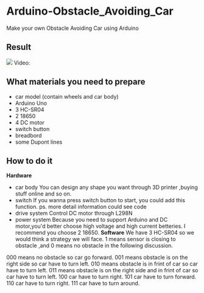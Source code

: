 # Arduino-Obstacle_Avoiding_Car
Make your own Obstacle Avoiding Car using Arduino

## Result
![](https://i.imgur.com/YAkwJ2G.jpg)
Video:

## What materials you need to prepare
* car model (contain wheels and car body)
* Arduino Uno
* 3 HC-SR04
* 2 18650
* 4 DC motor
* switch button
* breadbord
* some Dupont lines

## How to do it
**Hardware**
* car body
You can design any shape you want through 3D printer ,buying stuff online and so on.
* switch
If you wanna press switch button to start, you could add this function.
ps. more detail information could see code
* drive system
Control DC motor through L298N
* power system
Because you need to support Arduino and DC motor,you'd better choose high voltage and high current betteries.
I recommend you choose 2 18650.
**Software**
We have 3 HC-SR04 so we would think a strategy we will face.
1 means sensor is closing to obstacle ,and 0 means no obstacle in the following discussion.

000 means no obstacle so car go forward.
001 means obstacle is on the right side so car have to turn left.
010 means obstacle is in frint of car so car have to turn left.
011 means obstacle is on the right side and in frint of car so car have to turn left.
100 car have to turn right.
101 car have to turn forward.
110 car have to turn right.
111 car have to turn around.
